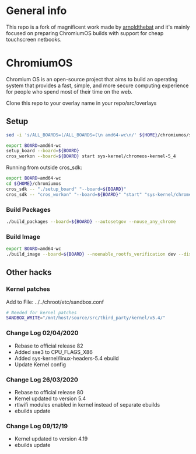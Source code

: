 <!-- cSpell:ignore brcm, realtek, setup, chromiumos, eclass, cros, workon, chromeos, auserver, devserver, noenable, rootfs, updatable, backlight -->

# General info
This repo is a fork of magnificent work made by [arnoldthebat](https://github.com/arnoldthebat) and it's mainly focused on preparing ChromiumOS builds with support for cheap touchscreen netbooks.

# ChromiumOS

Chromium OS is an open-source project that aims to build an operating system that provides a fast, simple, and more secure computing experience for people who spend most of their time on the web.

Clone this repo to your overlay name in your repo/src/overlays

## Setup

```bash
sed -i 's/ALL_BOARDS=(/ALL_BOARDS=(\n amd64-wc\n/' ${HOME}/chromiumos/src/third_party/chromiumos-overlay/eclass/cros-board.eclass

export BOARD=amd64-wc
setup_board --board=${BOARD}
cros_workon --board=${BOARD} start sys-kernel/chromeos-kernel-5_4
```

Running from outside cros_sdk:

```bash
export BOARD=amd64-wc
cd ${HOME}/chromiumos
cros_sdk -- "./setup_board" "--board=${BOARD}"
cros_sdk -- "cros_workon" "--board=${BOARD}" "start" "sys-kernel/chromeos-kernel-5_4"
```

### Build Packages

```bash
./build_packages --board=${BOARD} --autosetgov --nouse_any_chrome
```

### Build Image

```bash
export BOARD=amd64-wc
./build_image --board=${BOARD} --noenable_rootfs_verification dev --disk_layout 4gb-rootfs
```

## Other hacks

### Kernel patches

Add to File: ../../chroot/etc/sandbox.conf

```bash
# Needed for kernel patches
SANDBOX_WRITE="/mnt/host/source/src/third_party/kernel/v5.4/"
```

### Change Log 02/04/2020

* Rebase to official release 82
* Added sse3 to CPU_FLAGS_X86
* Added sys-kernel/linux-headers-5.4 ebuild
* Update Kernel config

### Change Log 26/03/2020

* Rebase to official release 80
* Kernel updated to version 5.4
* rtlwifi modules enabled in kernel instead of separate ebuilds
* ebuilds update

### Change Log 09/12/19

* Kernel updated to version 4.19
* ebuilds update
